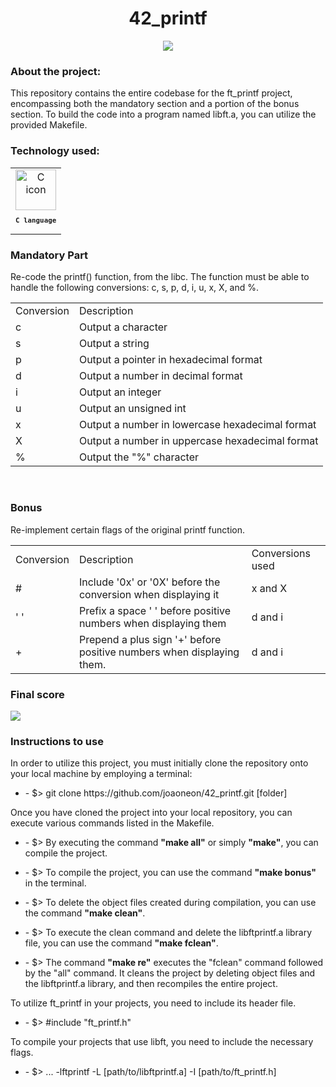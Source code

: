 <h1 align="center">
  42_printf
</h1>
<p align="center">
  <img src="https://github.com/joaoneon/42_printf/assets/6489188/771e299a-abea-4874-ae2f-90c718ecd248">
</p>

<h3 align="left">
About the project:
</h3>
<p>
This repository contains the entire codebase for the ft_printf project, encompassing both the mandatory section and a portion of the bonus section. To build the code into a program named libft.a, you can utilize the provided Makefile.
</p>
 <h3 align="left">
    Technology used:
  </h3>
   <table>
       <td align="center">
            <img src="https://skillicons.dev/icons?i=c" width="65px" alt="C icon" /><br>
            <sub>
                <b>
                    <pre>C language</pre>
                </b>
            </sub>
        </td>
  </table>
 <h3 align=>
  Mandatory Part  
</h3>
  <p align="left">
Re-code the printf() function, from the libc. The function must be able to handle the following conversions: c, s, p, d, i, u, x, X, and %.
  </p>
  <table align>
  <tr>
    <td>Conversion</td>
    <td>Description</td>
  </tr>
  <tr>
    <td>c</td>
    <td>Output a character</td>
  </tr>
    <tr>
    <td>s</td>
    <td>Output a string</td>
  </tr>
    <tr>
    <td>p</td>
    <td>Output a pointer in hexadecimal format</td>
  </tr>
    <tr>
    <td>d</td>
    <td>Output a number in decimal format</td>
  </tr>
    <tr>
    <td>i</td>
    <td>Output an integer</td>
  </tr>
      <tr>
    <td>u</td>
    <td>Output an unsigned int</td>
  </tr>
        <tr>
    <td>x</td>
    <td>Output a number in lowercase hexadecimal format</td>
  </tr>
       <tr>
    <td>X</td>
    <td>Output a number in uppercase hexadecimal format</td>
  </tr>
         <tr>
    <td>%</td>
    <td>Output the "%" character</td>
  </tr>
  </table>
<br>
<h3 align="left">
  Bonus
</h3>

<p align="left">
Re-implement certain flags of the original printf function.
</p>
 <table align>
  <tr>
    <td>Conversion</td>
    <td>Description</td>
    <td>Conversions used</td>
  </tr>
  <tr>
    <td>#</td>
    <td>Include '0x' or '0X' before the conversion when displaying it</td>
    <td>x and X</td>
  </tr>
    <tr>
    <td>' '</td>
    <td>Prefix a space ' ' before positive numbers when displaying them</td>
    <td>d and i</td>
  </tr>
    <tr>
    <td>+</td>
    <td>Prepend a plus sign '+' before positive numbers when displaying them.</td>
    <td>d and i</td>
  </tr>
 </table>

   <h3 align="left">
   Final score  
</h3>
<p align="left">
  <img src="https://github.com/joaoneon/42_printf/assets/6489188/3f594533-bfaa-46b9-8273-ca51b0521756">
</p>

 <h3 align="left">
  Instructions to use  
</h3>
<p>
  In order to utilize this project, you must initially clone the repository onto your local machine by employing a terminal:
  </p>
  <ul>
  <li>
  - $> git clone https://github.com/joaoneon/42_printf.git [folder]
  </ul>
  </li>
  
  <p>
  Once you have cloned the project into your local repository, you can execute various commands listed in the Makefile.
  </p>
  <ul>
  <li>
  - $> By executing the command <b>"make all"</b> or simply <b>"make"</b>, you can compile the project.
  </ul>
  </li>
    <ul>
  <li>
  - $> To compile the project, you can use the command <b>"make bonus"</b> in the terminal.
  </ul>
  </li>
    <ul>
  <li>
  - $> To delete the object files created during compilation, you can use the command <b>"make clean"</b>.
  </ul>
  </li>
    <ul>
  <li>
  - $> To execute the clean command and delete the libftprintf.a library file, you can use the command <b>"make fclean"</b>.
  </ul>
  </li>
    <ul>
  <li>
  - $>  The command <b>"make re"</b> executes the "fclean" command followed by the "all" command. It cleans the project by deleting object files and the libftprintf.a library, and then recompiles the entire project.
  </ul>
  </li>
  <p>
    To utilize ft_printf in your projects, you need to include its header file.
  </p>
    <ul>
  <li>
  - $> #include "ft_printf.h"
  </ul>
  </li>
    <p>
    
To compile your projects that use libft, you need to include the necessary flags.
  </p>
    <ul>
  <li>
  - $> ... -lftprintf -L [path/to/libftprintf.a] -I [path/to/ft_printf.h]
  </ul>
  </li>
  
